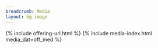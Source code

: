 ```yaml
---
breadcrumb: Media
layout: bg-image
---
```

{% include offering-url.html %}
{% include media-index.html media_dat=off_med %}
